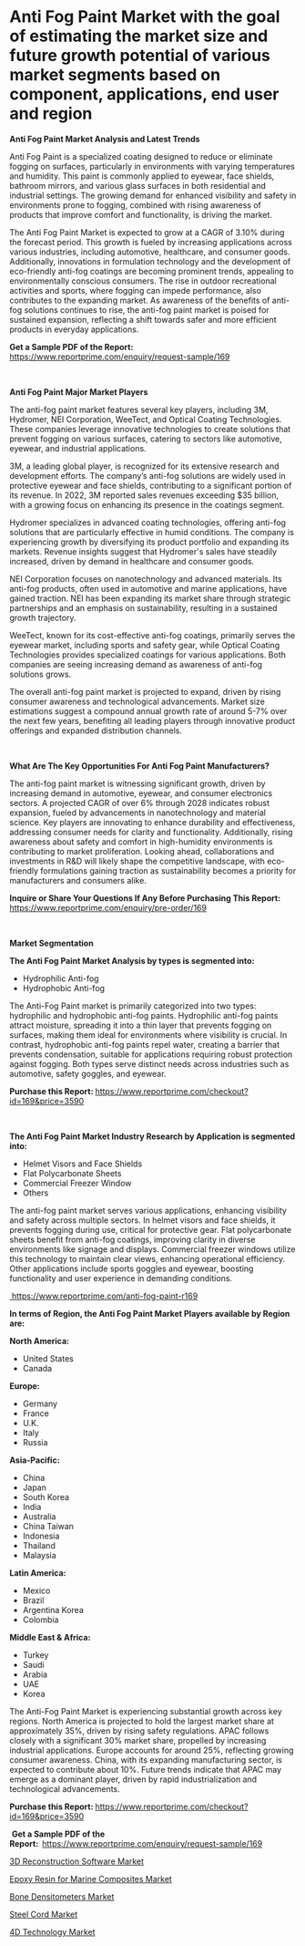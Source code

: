<p><h1>Anti Fog Paint Market with the goal of estimating the market size and future growth potential of various market segments based on component, applications, end user and region</h1></p><p><strong>Anti Fog Paint Market Analysis and Latest Trends</strong></p>
<p><p>Anti Fog Paint is a specialized coating designed to reduce or eliminate fogging on surfaces, particularly in environments with varying temperatures and humidity. This paint is commonly applied to eyewear, face shields, bathroom mirrors, and various glass surfaces in both residential and industrial settings. The growing demand for enhanced visibility and safety in environments prone to fogging, combined with rising awareness of products that improve comfort and functionality, is driving the market.</p><p>The Anti Fog Paint Market is expected to grow at a CAGR of 3.10% during the forecast period. This growth is fueled by increasing applications across various industries, including automotive, healthcare, and consumer goods. Additionally, innovations in formulation technology and the development of eco-friendly anti-fog coatings are becoming prominent trends, appealing to environmentally conscious consumers. The rise in outdoor recreational activities and sports, where fogging can impede performance, also contributes to the expanding market. As awareness of the benefits of anti-fog solutions continues to rise, the anti-fog paint market is poised for sustained expansion, reflecting a shift towards safer and more efficient products in everyday applications.</p></p>
<p><strong>Get a Sample PDF of the Report:&nbsp;</strong> <a href="https://www.reportprime.com/enquiry/request-sample/169">https://www.reportprime.com/enquiry/request-sample/169</a></p>
<p>&nbsp;</p>
<p><strong>Anti Fog Paint Major Market Players</strong></p>
<p><p>The anti-fog paint market features several key players, including 3M, Hydromer, NEI Corporation, WeeTect, and Optical Coating Technologies. These companies leverage innovative technologies to create solutions that prevent fogging on various surfaces, catering to sectors like automotive, eyewear, and industrial applications.</p><p>3M, a leading global player, is recognized for its extensive research and development efforts. The company’s anti-fog solutions are widely used in protective eyewear and face shields, contributing to a significant portion of its revenue. In 2022, 3M reported sales revenues exceeding $35 billion, with a growing focus on enhancing its presence in the coatings segment.</p><p>Hydromer specializes in advanced coating technologies, offering anti-fog solutions that are particularly effective in humid conditions. The company is experiencing growth by diversifying its product portfolio and expanding its markets. Revenue insights suggest that Hydromer's sales have steadily increased, driven by demand in healthcare and consumer goods.</p><p>NEI Corporation focuses on nanotechnology and advanced materials. Its anti-fog products, often used in automotive and marine applications, have gained traction. NEI has been expanding its market share through strategic partnerships and an emphasis on sustainability, resulting in a sustained growth trajectory.</p><p>WeeTect, known for its cost-effective anti-fog coatings, primarily serves the eyewear market, including sports and safety gear, while Optical Coating Technologies provides specialized coatings for various applications. Both companies are seeing increasing demand as awareness of anti-fog solutions grows.</p><p>The overall anti-fog paint market is projected to expand, driven by rising consumer awareness and technological advancements. Market size estimations suggest a compound annual growth rate of around 5-7% over the next few years, benefiting all leading players through innovative product offerings and expanded distribution channels.</p></p>
<p>&nbsp;</p>
<p><strong>What Are The Key Opportunities For Anti Fog Paint Manufacturers?</strong></p>
<p><p>The anti-fog paint market is witnessing significant growth, driven by increasing demand in automotive, eyewear, and consumer electronics sectors. A projected CAGR of over 6% through 2028 indicates robust expansion, fueled by advancements in nanotechnology and material science. Key players are innovating to enhance durability and effectiveness, addressing consumer needs for clarity and functionality. Additionally, rising awareness about safety and comfort in high-humidity environments is contributing to market proliferation. Looking ahead, collaborations and investments in R&D will likely shape the competitive landscape, with eco-friendly formulations gaining traction as sustainability becomes a priority for manufacturers and consumers alike.</p></p>
<p><strong>Inquire or Share Your Questions If Any Before Purchasing This Report:</strong> <a href="https://www.reportprime.com/enquiry/pre-order/169">https://www.reportprime.com/enquiry/pre-order/169</a></p>
<p>&nbsp;</p>
<p><strong>Market Segmentation</strong></p>
<p><strong>The Anti Fog Paint Market Analysis by types is segmented into:</strong></p>
<p><ul><li>Hydrophilic Anti-fog</li><li>Hydrophobic Anti-fog</li></ul></p>
<p><p>The Anti-Fog Paint market is primarily categorized into two types: hydrophilic and hydrophobic anti-fog paints. Hydrophilic anti-fog paints attract moisture, spreading it into a thin layer that prevents fogging on surfaces, making them ideal for environments where visibility is crucial. In contrast, hydrophobic anti-fog paints repel water, creating a barrier that prevents condensation, suitable for applications requiring robust protection against fogging. Both types serve distinct needs across industries such as automotive, safety goggles, and eyewear.</p></p>
<p><strong>Purchase this Report:&nbsp;</strong><a href="https://www.reportprime.com/checkout?id=169&price=3590">https://www.reportprime.com/checkout?id=169&price=3590</a></p>
<p>&nbsp;</p>
<p><strong>The Anti Fog Paint Market Industry Research by Application is segmented into:</strong></p>
<p><ul><li>Helmet Visors and Face Shields</li><li>Flat Polycarbonate Sheets</li><li>Commercial Freezer Window</li><li>Others</li></ul></p>
<p><p>The anti-fog paint market serves various applications, enhancing visibility and safety across multiple sectors. In helmet visors and face shields, it prevents fogging during use, critical for protective gear. Flat polycarbonate sheets benefit from anti-fog coatings, improving clarity in diverse environments like signage and displays. Commercial freezer windows utilize this technology to maintain clear views, enhancing operational efficiency. Other applications include sports goggles and eyewear, boosting functionality and user experience in demanding conditions.</p></p>
<p><a href="https://www.reportprime.com/anti-fog-paint-r169">&nbsp;https://www.reportprime.com/anti-fog-paint-r169</a></p>
<p><strong>In terms of Region, the Anti Fog Paint Market Players available by Region are:</strong></p>
<p>
    <p> <strong> North America: </strong>
        <ul>
            <li>United States</li>
            <li>Canada</li>
        </ul>
        </p> 
    <p> <strong> Europe: </strong>
        <ul>
            <li>Germany</li>
            <li>France</li>
            <li>U.K.</li>
            <li>Italy</li>
            <li>Russia</li>
        </ul>
        </p> 
    <p> <strong> Asia-Pacific: </strong>
        <ul>
            <li>China</li>
            <li>Japan</li>
            <li>South Korea</li>
            <li>India</li>
            <li>Australia</li>
            <li>China Taiwan</li>
            <li>Indonesia</li>
            <li>Thailand</li>
            <li>Malaysia</li>
        </ul>
        </p> 
    <p> <strong> Latin America: </strong>
        <ul>
            <li>Mexico</li>
            <li>Brazil</li>
            <li>Argentina Korea</li>
            <li>Colombia</li>
        </ul>
        </p> 
    <p> <strong> Middle East & Africa: </strong>
        <ul>
            <li>Turkey</li>
            <li>Saudi</li>
            <li>Arabia</li>
            <li>UAE</li>
            <li>Korea</li>
        </ul>
    </p>
    </p>
<p><p>The Anti-Fog Paint Market is experiencing substantial growth across key regions. North America is projected to hold the largest market share at approximately 35%, driven by rising safety regulations. APAC follows closely with a significant 30% market share, propelled by increasing industrial applications. Europe accounts for around 25%, reflecting growing consumer awareness. China, with its expanding manufacturing sector, is expected to contribute about 10%. Future trends indicate that APAC may emerge as a dominant player, driven by rapid industrialization and technological advancements.</p></p>
<p><strong>Purchase this Report: </strong><a href="https://www.reportprime.com/checkout?id=169&price=3590">https://www.reportprime.com/checkout?id=169&price=3590</a></p>
<p>&nbsp;<strong>Get a Sample PDF of the Report:&nbsp;&nbsp;</strong><a href="https://www.reportprime.com/enquiry/request-sample/169">https://www.reportprime.com/enquiry/request-sample/169</a></p>
<p><strong></strong></p>
<p><p><a href="https://medium.com/@abdulkoss1996/global-3d-reconstruction-software-market-exploring-market-share-market-trends-and-future-growth-3d09efa9af83">3D Reconstruction Software Market</a></p><p><a href="https://www.linkedin.com/pulse/evaluating-global-epoxy-resin-marine-composites-market-9ym7e?trackingId=fYWfkGOxQduDUSN%2FEDk9Uw%3D%3D">Epoxy Resin for Marine Composites Market</a></p><p><a href="https://issuu.com/reportprime-2/docs/bone-densitometers-market-size-2030_56cb4e1e3d8556">Bone Densitometers Market</a></p><p><a href="https://github.com/BryceTownsendr/Market-Research-Report-List-6/blob/main/steel-cord-market.md">Steel Cord Market</a></p><p><a href="https://medium.com/@abdulkoss1996/4d-technology-market-global-market-insights-and-regional-analysis-2024-2031-8470015579b9">4D Technology Market</a></p></p>